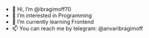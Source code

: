 - 👋 Hi, I’m @ibragimoff70
- 👀 I’m interested in Programming
- 🌱 I’m currently learning Frontend
- 📫 You can reach me by telegram: @anvaribragimoff 

<!---
ibragimoff70/ibragimoff70 is a ✨ special ✨ repository because its `README.md` (this file) appears on your GitHub profile.
You can click the Preview link to take a look at your changes.
--->

